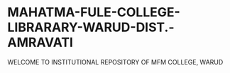 # MAHATMA-FULE-COLLEGE-LIBRARARY-WARUD-DIST.-AMRAVATI
WELCOME TO INSTITUTIONAL REPOSITORY OF MFM COLLEGE,  WARUD
